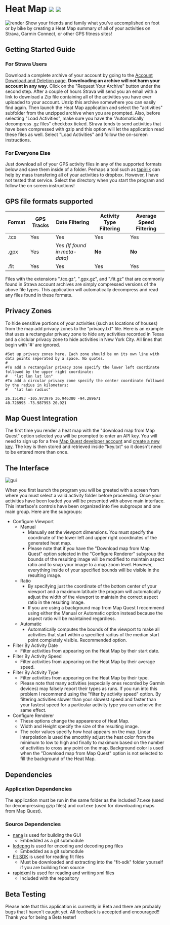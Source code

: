 ﻿# Heat Map ![](https://img.shields.io/github/release/Austin-Scott/HeatMap.svg) ![](https://img.shields.io/github/downloads/Austin-Scott/HeatMap/total.svg)
![render](https://user-images.githubusercontent.com/12504656/51348041-47cbc100-1a67-11e9-8361-83dcfdb6d2d1.png)
Show your friends and family what you've accomplished on foot or by bike by creating a Heat Map summary of all of your activities on Strava, Garmin Connect, or other GPS fitness sites!

## Getting Started Guide
### For Strava Users
Download a complete archive of your account by going to the [Account Download and Deletion page](https://www.strava.com/athlete/delete_your_account). **Downloading an archive will not harm your account in any way.** Click on the "Request Your Archive" button under the second step. After a couple of hours Strava will send you an email with a link to download a Zip file containing all of the activities you have ever uploaded to your account. Unzip this archive somewhere you can easily find again. Then launch the Heat Map application and select the "activities" subfolder from the unzipped archive when you are prompted. Also, before selecting "Load Activities", make sure you have the "Automatically decompress .gz files" checkbox ticked. Strava tends to send activities that have been compressed with gzip and this option will let the application read these files as well. Select "Load Activities" and follow the on-screen instructions.
### For Everyone Else
Just download all of your GPS activity files in any of the supported formats below and save them inside of a folder. Perhaps a tool such as [tapiriik](https://tapiriik.com/) can help by mass transfering all of your activities to dropbox. However, I have not tested that service. Select the directory when you start the program and follow the on screen instructions!

## GPS file formats supported

| Format | GPS Tracks | Date Filtering | Activity Type Filtering | Average Speed Filtering | 
| --- | --- | --- | --- | --- |
| .tcx | Yes | Yes | Yes | Yes |
| .gpx | Yes | Yes *(If found in meta-data)* | **No** | **No** |
| .fit | Yes | Yes | Yes | Yes |

Files with the extensions ".tcx.gz", ".gpx.gz", and ".fit.gz" that are commonly found in Strava account archives are simply compressed versions of the above file types. This application will automatically decompress and read any files found in these formats.

## Privacy Zones
To hide sensitive portions of your activities (such as locations of houses) from the map add privacy zones to the "privacy.txt" file. Here is an example that uses a rectangular privacy zone to hide any activities recorded in Texas and a circlular privacy zone to hide activities in New York City. All lines that begin with '#' are ignored.
~~~
#Set up privacy zones here. Each zone should be on its own line with data points seperated by a space. No quotes.
#
#To add a rectangular privacy zone specify the lower left coordinate followed by the upper right coordinate:
#	"lat lon lat lon"
#To add a circular privacy zone specify the center coordinate followed by the radius in kilometers:
#	"lat lon radius"

26.151493 -105.973976 36.946380 -94.289671
40.728995 -73.987993 20.921
~~~

## Map Quest Integration
The first time you render a heat map with the "download map from Map Quest" option selected you will be prompted to enter an API key. You will need to sign up for a free [Map Quest developer account](https://developer.mapquest.com/plan_purchase/steps/business_edition/business_edition_free/register) and [create a new key](https://developer.mapquest.com/user/me/apps). The key is then stored and retrieved inside "key.txt" so it doesn't need to be entered more than once. 

## The Interface
![gui](https://user-images.githubusercontent.com/12504656/51385500-185b9980-1ae5-11e9-89e9-94745ced1bb4.PNG)

When you first launch the program you will be greeted with a screen from where you must select a valid activity folder before proceeding. Once your activities have been loaded you will be presented with above main interface. This interface's controls have been organized into five subgroups and one main group. Here are the subgroups:
  * Configure Viewport
    * Manual
      * Manually set the viewport dimensions. You must specify the coordinate of the lower left and upper right coordinates of the generated heat map.
      * Please note that if you have the "Download map from Map Quest" option selected in the "Configure Renderer" subgroup the bounds of the resulting image will be modified to maintain aspect ratio and to snap your image to a map zoom level. However, everything inside of your specified bounds will be visible in the resulting image.
    * Ratio
      * By specifying just the coordinate of the bottom center of your viewport and a maximum latitude the program will automatically adjust the width of the viewport to maintain the correct aspect ratio in the resulting image.
      * If you are using a background map from Map Quest I recommend using either the Manual or Automatic option instead because the aspect ratio will be maintained regardless.
    * Automatic
      * Automatically computes the bounds of the viewport to make all activities that start within a specified radius of the median start point completely visible. Recommended option.
  * Filter By Activity Date
    * Filter activities from appearing on the Heat Map by their start date.
  * Filter By Activity Speed
    * Filter activities from appearing on the Heat Map by their average speed.
  * Filter By Activity Type
    * Filter activities from appearing on the Heat Map by their type.
    * Please note that many activities (especially ones recorded by Garmin devices) may falsely report their types as runs. If you run into this problem I recommend using the "filter by activity speed" option. By filtering activities slower than your slowest speed and faster than your fastest speed for a particular activity type you can acheive the same effect.
  * Configure Renderer
    * These options change the appearence of Heat Map. 
    * Width and Height specify the size of the resulting image.
    * The color values specify how heat appears on the map. Linear interpolation is used the smoothly adjust the heat color from the minimum to low to high and finally to maximum based on the number of activities to cross any point on the map. Background color is used when the "Download map from Map Quest" option is not selected to fill the background of the Heat Map. 

## Dependencies
### Application Dependencies
The application must be run in the same folder as the included 7z.exe (used for decompressing gzip files) and curl.exe (used for downloading maps from Map Quest).
### Source Dependencies
  * [nana](http://nanapro.org/en-us/) is used for building the GUI
    * Embedded as a git submodule
  * [lodepng](https://lodev.org/lodepng/) is used for encoding and decoding png files
    * Embedded as a git submodule
  * [Fit SDK](https://www.thisisant.com/resources/fit) is used for reading fit files
    * Must be downloaded and extracting into the "fit-sdk" folder yourself if you are building from source
  * [rapidxml](http://rapidxml.sourceforge.net/) is used for reading and writing xml files
    * Included with the repository

## Beta Testing
Please note that this application is currently in Beta and there are probably bugs that I haven't caught yet. All feedback is accepted and encouraged!! Thank you for being a Beta tester!
